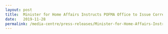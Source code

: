 ```yaml
---
layout: post
title:  Minister for Home Affairs Instructs POFMA Office to Issue Correction Direction
date:   2019-11-28
permalink: /media-centre/press-releases/Minister-for-Home-Affairs-Instructs-POFMA-Office-to-Issue-Correction-Direction
---
```

<script type="text/javascript">
    window.location.href = "/documents/media-releases/2019/Nov/POFMA%20Office%20Media%20Statement%2028%20Nov%202019.pdf";
</script>